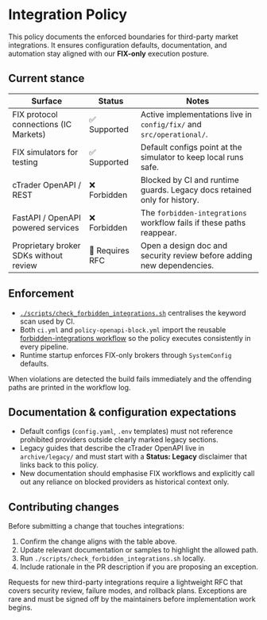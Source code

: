 # Integration Policy

This policy documents the enforced boundaries for third-party market integrations.
It ensures configuration defaults, documentation, and automation stay aligned with
our **FIX-only** execution posture.

## Current stance

| Surface | Status | Notes |
| --- | --- | --- |
| FIX protocol connections (IC Markets) | ✅ Supported | Active implementations live in `config/fix/` and `src/operational/`.
| FIX simulators for testing | ✅ Supported | Default configs point at the simulator to keep local runs safe.
| cTrader OpenAPI / REST | ❌ Forbidden | Blocked by CI and runtime guards. Legacy docs retained only for history.
| FastAPI / OpenAPI powered services | ❌ Forbidden | The `forbidden-integrations` workflow fails if these paths reappear.
| Proprietary broker SDKs without review | 🚫 Requires RFC | Open a design doc and security review before adding new dependencies.

## Enforcement

* [`./scripts/check_forbidden_integrations.sh`](../../scripts/check_forbidden_integrations.sh)
  centralises the keyword scan used by CI.
* Both `ci.yml` and `policy-openapi-block.yml` import the reusable
  [forbidden-integrations workflow](../../.github/workflows/forbidden-integrations.yml)
  so the policy executes consistently in every pipeline.
* Runtime startup enforces FIX-only brokers through `SystemConfig` defaults.

When violations are detected the build fails immediately and the offending paths
are printed in the workflow log.

## Documentation & configuration expectations

* Default configs (`config.yaml`, `.env` templates) must not reference
  prohibited providers outside clearly marked legacy sections.
* Legacy guides that describe the cTrader OpenAPI live in `archive/legacy/` and must
  start with a **Status: Legacy** disclaimer that links back to this policy.
* New documentation should emphasise FIX workflows and explicitly call out any
  reliance on blocked providers as historical context only.

## Contributing changes

Before submitting a change that touches integrations:

1. Confirm the change aligns with the table above.
2. Update relevant documentation or samples to highlight the allowed path.
3. Run `./scripts/check_forbidden_integrations.sh` locally.
4. Include rationale in the PR description if you are proposing an exception.

Requests for new third-party integrations require a lightweight RFC that
covers security review, failure modes, and rollback plans. Exceptions are rare
and must be signed off by the maintainers before implementation work begins.
